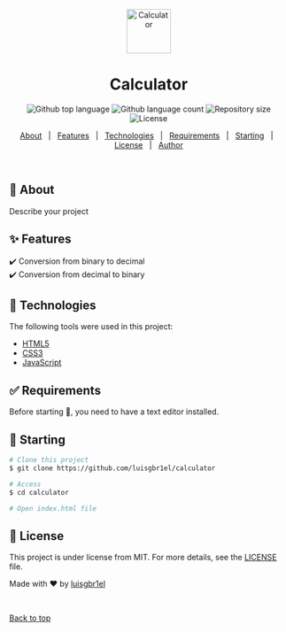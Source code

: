 <div align="center" id="top"> 
  <img width="80px" src="https://github.githubassets.com/images/spinners/octocat-spinner-128.gif" alt="Calculator" />
</div>

<h1 align="center">Calculator</h1>

<p align="center">
  <img alt="Github top language" src="https://img.shields.io/github/languages/top/luisgbr1el/calculator?color=green">

  <img alt="Github language count" src="https://img.shields.io/github/languages/count/luisgbr1el/calculator?color=green">

  <img alt="Repository size" src="https://img.shields.io/github/repo-size/luisgbr1el/calculator?color=green">

  <img alt="License" src="https://img.shields.io/github/license/luisgbr1el/calculator?color=green">

  <!-- <img alt="Github issues" src="https://img.shields.io/github/issues/luisgbr1el/calculator?color=56BEB8" /> -->

  <!-- <img alt="Github forks" src="https://img.shields.io/github/forks/luisgbr1el/calculator?color=56BEB8" /> -->

  <!-- <img alt="Github stars" src="https://img.shields.io/github/stars/luisgbr1el/calculator?color=56BEB8" /> -->
</p>

<!-- Status -->

<!-- <h4 align="center"> 
	🚧  Calculator 🚀 Under construction...  🚧
</h4> 

<hr> -->

<p align="center">
  <a href="#dart-about">About</a> &#xa0; | &#xa0; 
  <a href="#sparkles-features">Features</a> &#xa0; | &#xa0;
  <a href="#rocket-technologies">Technologies</a> &#xa0; | &#xa0;
  <a href="#white_check_mark-requirements">Requirements</a> &#xa0; | &#xa0;
  <a href="#checkered_flag-starting">Starting</a> &#xa0; | &#xa0;
  <a href="#memo-license">License</a> &#xa0; | &#xa0;
  <a href="https://github.com/{{YOUR_GITHUB_USERNAME}}" target="_blank">Author</a>
</p>

<br>

## :dart: About ##

Describe your project

## :sparkles: Features ##

:heavy_check_mark: Conversion from binary to decimal\
:heavy_check_mark: Conversion from decimal to binary

## :rocket: Technologies ##

The following tools were used in this project:

- [HTML5](https://html.spec.whatwg.org/multipage/)
- [CSS3](https://www.w3.org/TR/css3-roadmap/)
- [JavaScript](https://www.javascript.com)

## :white_check_mark: Requirements ##

Before starting :checkered_flag:, you need to have a text editor installed.

## :checkered_flag: Starting ##

```bash
# Clone this project
$ git clone https://github.com/luisgbr1el/calculator

# Access
$ cd calculator

# Open index.html file
```

## :memo: License ##

This project is under license from MIT. For more details, see the [LICENSE](LICENSE.md) file.


Made with :heart: by <a href="https://github.com/luisgbr1el" target="_blank">luisgbr1el</a>

&#xa0;

<a href="#top">Back to top</a>

